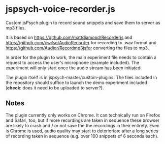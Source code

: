 # jspsych-voice-recorder.js
Custom jsPsych plugin to record sound snippets and save them to server as mp3 files.

It is based on https://github.com/mattdiamond/Recorderjs and https://github.com/cwilso/AudioRecorder for recording to .wav format and https://github.com/Audior/Recordmp3jsfor converting the files to mp3.

In order for the plugin to work, the main experiment file needs to contain a request to access the user's microphone (example included). The experiment will only start once the audio stream has been initiated. 

The plugin itself is in jspsych-master/custom-plugins. The files included in the repository should suffice to launch the demo experiment included (**check**: does it need to be uploaded to server?).

## Notes
The plugin currently only works on Chrome. It can technically run on Firefox and Safari, too, but if more recordings are taken in sequence these browser are likely to crash and / or not save the the recordings in their entirety. Even is Chrome is used, audio quality may start to deterioriate after a long series of recording taken in sequence (e.g. over 100 snippets of 6 seconds each). 





